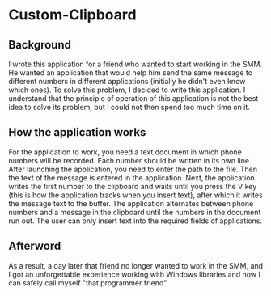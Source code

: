 # Custom-Clipboard
## Background
I wrote this application for a friend who wanted to start working in the SMM. He wanted an application that would help him send the same message to different numbers in different applications (initially he didn't even know which ones). To solve this problem, I decided to write this application. I understand that the principle of operation of this application is not the best idea to solve its problem, but I could not then spend too much time on it.
## How the application works
For the application to work, you need a text document in which phone numbers will be recorded. Each number should be written in its own line. After launching the application, you need to enter the path to the file. Then the text of the message is entered in the application. Next, the application writes the first number to the clipboard and waits until you press the V key (this is how the application tracks when you insert text), after which it writes the message text to the buffer. The application alternates between phone numbers and a message in the clipboard until the numbers in the document run out. The user can only insert text into the required fields of applications.
## Afterword
As a result, a day later that friend no longer wanted to work in the SMM, and I got an unforgettable experience working with Windows libraries and now I can safely call myself "that programmer friend"
